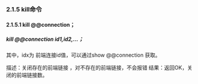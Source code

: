 ### 2.1.5 kill命令
#### 2.1.5.1  kill @@connection；

##### kill @@connection id1,id2,...；
其中，idx为 前端连接id值，可以通过show @@connection 获取。

描述：关闭存在的前端链接 ，对不存在的前端链接，不会报错
结果：返回OK，关闭的前端链接数。  

